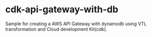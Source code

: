 # cdk-api-gateway-with-db
Sample for creating a AWS API Gateway with dynamodb using VTL transformation and Cloud development Kit(cdk).
